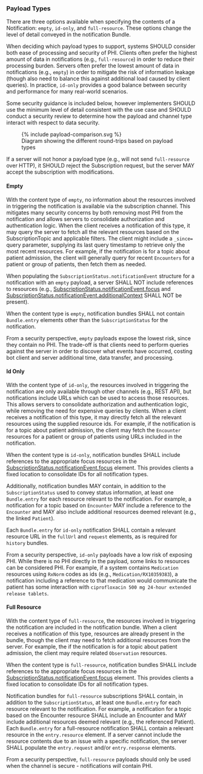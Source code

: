 ### Payload Types

There are three options available when specifying the contents of a Notification: `empty`, `id-only`, and `full-resource`. These options change the level of detail conveyed in the notification Bundle.

When deciding which payload types to support, systems SHOULD consider both ease of processing and security of PHI. Clients often prefer the highest amount of data in notifications (e.g., `full-resource`) in order to reduce their processing burden.  Servers often prefer the lowest amount of data in notifications (e.g., `empty`) in order to mitigate the risk of information leakage (though also need to balance this against additional load caused by client queries). In practice, `id-only` provides a good balance between security and performance for many real-world scenarios.

Some security guidance is included below, however implementers SHOULD use the minimum level of detail consistent with the use case and SHOULD conduct a security review to determine how the payload and channel type interact with respect to data security. 

<figure>
  {% include payload-comparison.svg %}
  <figcaption>Diagram showing the different round-trips based on payload types</figcaption>
</figure>


If a server will not honor a payload type (e.g., will not send `full-resource` over HTTP), it SHOULD reject the Subscription request, but the server MAY accept the subscription with modifications.

#### Empty

With the content type of `empty`, no information about the resources involved in triggering the notification is available via the subscription channel. This mitigates many security concerns by both removing most PHI from the notification and allows servers to consolidate authorization and authentication logic. When the client receives a notification of this type, it may query the server to fetch all the relevant resources based on the SubscriptionTopic and applicable filters. The client might include a `_since=` query parameter, supplying its last query timestamp to retrieve only the most recent resources. For example, if the notification is for a topic about patient admission, the client will generally query for recent `Encounters` for a patient or group of patients, then fetch them as needed.

When populating the `SubscriptionStatus.notificationEvent` structure for a notification with an `empty` payload, a server SHALL NOT include references to resources (e.g., [SubscriptionStatus.notificationEvent.focus](http://hl7.org/fhir/subscriptionstatus-definitions.html#SubscriptionStatus.notificationEvent.focus) and [SubscriptionStatus.notificationEvent.additionalContext](http://hl7.org/fhir/subscriptionstatus-definitions.html#SubscriptionStatus.notificationEvent.additionalContext) SHALL NOT be present).

When the content type is `empty`, notification bundles SHALL not contain `Bundle.entry` elements other than the `SubscriptionStatus` for the notification.

From a security perspective, `empty` payloads expose the lowest risk, since they contain no PHI. The trade-off is that clients need to perform queries against the server in order to discover what events have occurred, costing bot client and server additional time, data transfer, and processing.

#### Id Only

With the content type of `id-only`, the resources involved in triggering the notification are only available through other channels (e.g., REST API), but notifications include URLs which can be used to access those resources. This allows servers to consolidate authorization and authentication logic, while removing the need for expensive queries by clients. When a client receives a notification of this type, it may directly fetch all the relevant resources using the supplied resource ids. For example, if the notification is for a topic about patient admission, the client may fetch the `Encounter` resources for a patient or group of patients using URLs included in the notification.

When the content type is `id-only`, notification bundles SHALL include references to the appropriate focus resources in the [SubscriptionStatus.notificationEvent.focus](http://hl7.org/fhir/subscriptionstatus-definitions.html#SubscriptionStatus.notificationEvent.focus) element.  This provides clients a fixed location to consolidate IDs for all notification types.

Additionally, notification bundles MAY contain, in addition to the `SubscriptionStatus` used to convey status information, at least one `Bundle.entry` for each resource relevant to the notification. For example, a notification for a topic based on `Encounter` MAY include a reference to the `Encounter` and MAY also include additional resources deemed relevant (e.g., the linked `Patient`).

Each `Bundle.entry` for `id-only` notification SHALL contain a relevant resource URL in the `fullUrl` and `request` elements, as is required for `history` bundles.

From a security perspective, `id-only` payloads have a low risk of exposing PHI. While there is no PHI directly in the payload, some links to resources can be considered PHI. For example, if a system contains `Medication` resources using `RxNorm` codes as ids (e.g., `Medication/RX10359383`), a notification including a reference to that medication would communicate the patient has some interaction with `ciprofloxacin 500 mg 24-hour extended release tablets`.

#### Full Resource

With the content type of `full-resource`, the resources involved in triggering the notification are included in the notification bundle. When a client receives a notification of this type, resources are already present in the bundle, though the client may need to fetch additional resources from the server. For example, the if the notification is for a topic about patient admission, the client may require related `Observation` resources.

When the content type is `full-resource`, notification bundles SHALL include references to the appropriate focus resources in the [SubscriptionStatus.notificationEvent.focus](http://hl7.org/fhir/subscriptionstatus-definitions.html#SubscriptionStatus.notificationEvent.focus) element.  This provides clients a fixed location to consolidate IDs for all notification types.

Notification bundles for `full-resource` subscriptions SHALL contain, in addition to the `SubscriptionStatus`, at least one `Bundle.entry` for each resource relevant to the notification. For example, a notification for a topic based on the Encounter resource SHALL include an Encounter and MAY include additional resources deemed relevant (e.g., the referenced Patient). Each `Bundle.entry` for a full-resource notification SHALL contain a relevant resource in the `entry.resource` element. If a server cannot include the resource contents due to an issue with a specific notification, the server SHALL populate the `entry.request` and/or `entry.response` elements.

From a security perspective, `full-resource` payloads should only be used when the channel is secure - notifications *will* contain PHI.